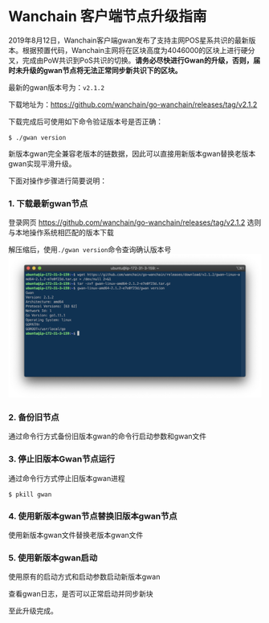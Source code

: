 # Wanchain 客户端节点升级指南

2019年8月12日，Wanchain客户端gwan发布了支持主网POS星系共识的最新版本。根据预置代码，Wanchain主网将在区块高度为4046000的区块上进行硬分叉，完成由PoW共识到PoS共识的切换。**请务必尽快进行Gwan的升级，否则，届时未升级的gwan节点将无法正常同步新共识下的区块。**

最新的gwan版本号为：`v2.1.2`

下载地址为：https://github.com/wanchain/go-wanchain/releases/tag/v2.1.2

下载完成后可使用如下命令验证版本号是否正确：
```
$ ./gwan version
```

新版本gwan完全兼容老版本的链数据，因此可以直接用新版本gwan替换老版本gwan实现平滑升级。

下面对操作步骤进行简要说明：

### 1. 下载最新gwan节点

登录网页 https://github.com/wanchain/go-wanchain/releases/tag/v2.1.2 选则与本地操作系统相匹配的版本下载

解压缩后，使用`./gwan version`命令查询确认版本号
![](./media/update01.png)

### 2. 备份旧节点

通过命令行方式备份旧版本gwan的命令行启动参数和gwan文件

### 3. 停止旧版本Gwan节点运行

通过命令行方式停止旧版本gwan进程
```
$ pkill gwan
```

### 4. 使用新版本gwan节点替换旧版本gwan节点

使用新版本gwan文件替换老版本gwan文件

### 5. 使用新版本gwan启动

使用原有的启动方式和启动参数启动新版本gwan

查看gwan日志，是否可以正常启动并同步新块

至此升级完成。

